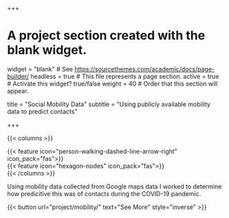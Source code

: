+++
# A project section created with the blank widget.
widget = "blank"  # See https://sourcethemes.com/academic/docs/page-builder/
headless = true  # This file represents a page section.
active = true # Activate this widget? true/false
weight = 40  # Order that this section will appear.

title = "Social Mobility Data"
subtitle = "Using publicly available mobility data to predict contacts"

+++

{{< columns >}}
<div class="col-md-6">
    {{< feature icon="person-walking-dashed-line-arrow-right" icon_pack="fas">}}
</div>
<div class="col-md-6">
    {{< feature icon="hexagon-nodes" icon_pack="fas">}}
</div>
{{< /columns >}}

Using mobility data collected from Google maps data I worked to determine how predicitive this was of contacts during the COVID-19 pandemic.

{{< button url="project/mobility/" text="See More" style="inverse" >}}